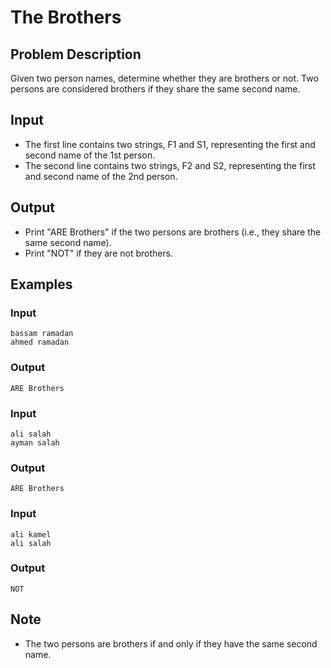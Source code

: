 
# The Brothers

## Problem Description
Given two person names, determine whether they are brothers or not. Two persons are considered brothers if they share the same second name.

## Input
- The first line contains two strings, F1 and S1, representing the first and second name of the 1st person.
- The second line contains two strings, F2 and S2, representing the first and second name of the 2nd person.

## Output
- Print "ARE Brothers" if the two persons are brothers (i.e., they share the same second name).
- Print "NOT" if they are not brothers.

## Examples
### Input
```
bassam ramadan
ahmed ramadan
```
### Output
```
ARE Brothers
```

### Input
```
ali salah
ayman salah
```
### Output
```
ARE Brothers
```

### Input
```
ali kamel
ali salah
```
### Output
```
NOT
```

## Note
- The two persons are brothers if and only if they have the same second name.